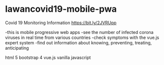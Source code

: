 # lawancovid19-mobile-pwa
Covid 19 Monitoring Information
https://bit.ly/2JVRUpp

-this is mobile progressive web apps 
-see the number of infected corona viruses in real time from various countries
-check symptoms with the vue.js expert system
-find out information about knowing, preventing, treating, anticipating

html 5
bootstrap 4
vue.js
vanilla javascript
